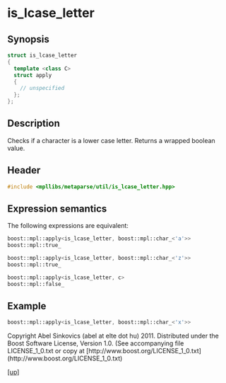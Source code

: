 # is_lcase_letter

## Synopsis

```cpp
struct is_lcase_letter
{
  template <class C>
  struct apply
  {
    // unspecified
  };
};
```

## Description

Checks if a character is a lower case letter. Returns a wrapped boolean value.

## Header

```cpp
#include <mpllibs/metaparse/util/is_lcase_letter.hpp>
```

## Expression semantics

The following expressions are equivalent:

```cpp
boost::mpl::apply<is_lcase_letter, boost::mpl::char_<'a'>>
boost::mpl::true_
```

```cpp
boost::mpl::apply<is_lcase_letter, boost::mpl::char_<'z'>>
boost::mpl::true_
```

```cpp
boost::mpl::apply<is_lcase_letter, c>
boost::mpl::false_
```

## Example

```cpp
boost::mpl::apply<is_lcase_letter, boost::mpl::char_<'x'>>
```

<p class="copyright">
Copyright Abel Sinkovics (abel at elte dot hu) 2011.
Distributed under the Boost Software License, Version 1.0.
(See accompanying file LICENSE_1_0.txt or copy at
[http://www.boost.org/LICENSE_1_0.txt](http://www.boost.org/LICENSE_1_0.txt)
</p>

[[up]](reference.html)


